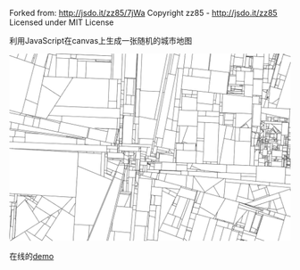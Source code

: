 Forked from: http://jsdo.it/zz85/7jWa
Copyright zz85 - http://jsdo.it/zz85
Licensed under MIT License

利用JavaScript在canvas上生成一张随机的城市地图

![一张生成的随机地图](https://raw.githubusercontent.com/noiron/map-generator/master/image/map.png)

在线的[demo](http://noiron.github.io/map-generator)